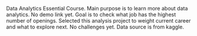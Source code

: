 Data Analytics Essential Course. Main purpose is to learn more about data analytics.
No demo link yet.
Goal is to check what job has the highest number of openings.
Selected this analysis project to weight current career and what to explore next.
No challenges yet.
Data source is from kaggle.



<!---
brnby14/brnby14 is a ✨ special ✨ repository because its `README.md` (this file) appears on your GitHub profile.
You can click the Preview link to take a look at your changes.
--->
